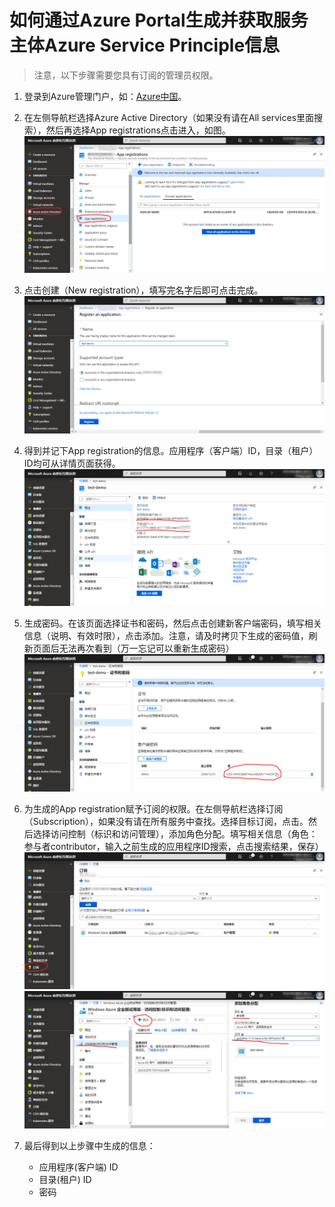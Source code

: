 # 如何通过Azure Portal生成并获取服务主体Azure Service Principle信息

> 注意，以下步骤需要您具有订阅的管理员权限。

1. 登录到Azure管理门户，如：[Azure中国](https://portal.azure.cn)。

2. 在左侧导航栏选择Azure Active Directory（如果没有请在All services里面搜索），然后再选择App registrations点击进入，如图。
![Azure AD设置](./images/navbar.png)

3. 点击创建（New registration），填写完名字后即可点击完成。
![创建App registration](./images/new-registration.png)

4. 得到并记下App registration的信息。应用程序（客户端）ID，目录（租户） ID均可从详情页面获得。
![App registration基本信息](./images/registration-info.png)

5. 生成密码。在该页面选择证书和密码，然后点击创建新客户端密码，填写相关信息（说明、有效时限），点击添加。注意，请及时拷贝下生成的密码值，刷新页面后无法再次看到（万一忘记可以重新生成密码）
![App registration密码](./images/registration-password.png)

6. 为生成的App registration赋予订阅的权限。在左侧导航栏选择订阅（Subscription），如果没有请在所有服务中查找。选择目标订阅，点击。然后选择访问控制（标识和访问管理），添加角色分配。填写相关信息（角色：参与者contributor，输入之前生成的应用程序ID搜索，点击搜索结果，保存）
![订阅](./images/subscription.png)
![主体授权](./images/app-authorize.png)

7. 最后得到以上步骤中生成的信息：
    - 应用程序(客户端) ID
    - 目录(租户) ID
    - 密码